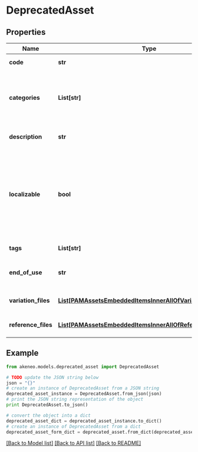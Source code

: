 # DeprecatedAsset


## Properties
Name | Type | Description | Notes
------------ | ------------- | ------------- | -------------
**code** | **str** | PAM asset code | 
**categories** | **List[str]** | Codes of the PAM asset categories in which the asset is classified | [optional] 
**description** | **str** | Description of the PAM asset | [optional] [default to 'null']
**localizable** | **bool** | Whether the asset is localized or not, meaning if you want to have different reference files for each of your locale | [optional] [default to False]
**tags** | **List[str]** | Tags of the PAM asset | [optional] 
**end_of_use** | **str** | Date on which the PAM asset expire | [optional] [default to 'null']
**variation_files** | [**List[PAMAssetsEmbeddedItemsInnerAllOfVariationFilesInner]**](PAMAssetsEmbeddedItemsInnerAllOfVariationFilesInner.md) | Variations of the PAM asset | [optional] 
**reference_files** | [**List[PAMAssetsEmbeddedItemsInnerAllOfReferenceFilesInner]**](PAMAssetsEmbeddedItemsInnerAllOfReferenceFilesInner.md) | Reference files of the PAM asset | [optional] 

## Example

```python
from akeneo.models.deprecated_asset import DeprecatedAsset

# TODO update the JSON string below
json = "{}"
# create an instance of DeprecatedAsset from a JSON string
deprecated_asset_instance = DeprecatedAsset.from_json(json)
# print the JSON string representation of the object
print DeprecatedAsset.to_json()

# convert the object into a dict
deprecated_asset_dict = deprecated_asset_instance.to_dict()
# create an instance of DeprecatedAsset from a dict
deprecated_asset_form_dict = deprecated_asset.from_dict(deprecated_asset_dict)
```
[[Back to Model list]](../README.md#documentation-for-models) [[Back to API list]](../README.md#documentation-for-api-endpoints) [[Back to README]](../README.md)


